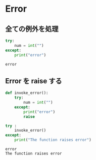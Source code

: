 # Error

## 全ての例外を処理

``` python
try:
    num = int("")
except:
    print("error")
```

```
error
```

## Error を raise する

``` python
def invoke_error():
    try:
        num = int("")
    except:
        print("error")
        raise

try :
    invoke_error()
except:
    print("The function raises error")
```

```
error
The function raises error
```

